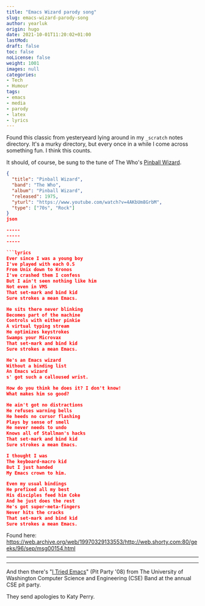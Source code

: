 ```yaml
---
title: "Emacs Wizard parody song"
slug: emacs-wizard-parody-song
author: yearluk
origin: hugo
date: 2021-10-01T11:20:02+01:00
lastMod:
draft: false
toc: false
noLicense: false
weight: 1001
images: null
categories:
- Tech
- Humour
tags:
- emacs
- media
- parody
- latex
- lyrics
---
```


Found this classic from yesteryeard lying around in my `_scratch` notes directory. It's a murky directory, but every once in a while I come across something fun. I think this counts.

It should, of course, be sung to the tune of The Who's [Pinball Wizard](https://www.youtube.com/watch?v=4AKbUm8GrbM).

```json
{
  "title": "Pinball Wizard",
  "band": "The Who",
  "album": "Pinball Wizard",
  "released": 1975,
  "yturl": "https://www.youtube.com/watch?v=4AKbUm8GrbM",
  "type": ["70s", "Rock"]
}
json

-----
-----
-----

```lyrics
Ever since I was a young boy
I've played with each O.S
From Unix down to Kronos
I've crashed them I confess
But I ain't seen nothing like him
Not even in VMS
That set-mark and bind kid
Sure strokes a mean Emacs.

He sits there never blinking
Becomes part of the machine
Controls with either pinkie
A virtual typing stream
He optimizes keystrokes
Swamps your Microvax
That set-mark and bind kid
Sure strokes a mean Emacs.

He's an Emacs wizard
Without a binding list
An Emacs wizard
s' got such a calloused wrist.

How do you think he does it? I don't know!
What makes him so good?

He ain't got no distractions
He refuses warning bells
He heeds no cursor flashing
Plays by sense of smell
He never needs to undo
Knows all of Stallman's hacks
That set-mark and bind kid
Sure strokes a mean Emacs.

I thought I was
The keyboard-macro kid
But I just handed
My Emacs crown to him.

Even my usual bindings
He prefixed all my best
His disciples feed him Coke
And he just does the rest
He's got super-meta-fingers
Never hits the cracks
That set-mark and bind kid
Sure strokes a mean Emacs.
```

Found here: <https://web.archive.org/web/19970329133553/http://web.shorty.com:80/geeks/96/sep/msg00154.html>

-----
-----

And then there's "[I Tried Emacs](https://www.youtube.com/watch?v=oWxtBVT9C_s)" (Pit Party '08) from The University of Washington Computer Science and Engineering (CSE) Band at the annual CSE pit party.

They send apologies to Katy Perry.
